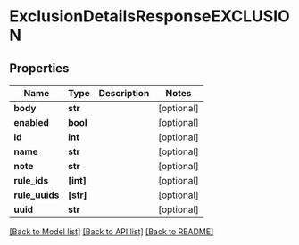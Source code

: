 # ExclusionDetailsResponseEXCLUSION


## Properties
Name | Type | Description | Notes
------------ | ------------- | ------------- | -------------
**body** | **str** |  | [optional] 
**enabled** | **bool** |  | [optional] 
**id** | **int** |  | [optional] 
**name** | **str** |  | [optional] 
**note** | **str** |  | [optional] 
**rule_ids** | **[int]** |  | [optional] 
**rule_uuids** | **[str]** |  | [optional] 
**uuid** | **str** |  | [optional] 

[[Back to Model list]](../README.md#documentation-for-models) [[Back to API list]](../README.md#documentation-for-api-endpoints) [[Back to README]](../README.md)


